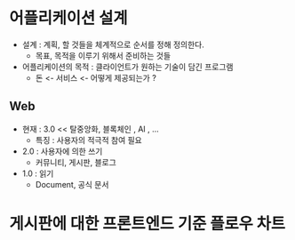 # 어플리케이션 설계

- 설계 : 계획, 할 것들을 체계적으로 순서를 정해 정의한다.
  - 목표, 목적을 이루기 위해서 준비하는 것들
- 어플리케이션의 목적 : 클라이언트가 원하는 기술이 담긴 프로그램
  - 돈 <- 서비스 <- 어떻게 제공되는가 ?

## Web

- 현재 : 3.0 << 탈중앙화, 블록체인 , AI , ...
  - 특징 : 사용자의 적극적 참여 필요
- 2.0 : 사용자에 의한 쓰기
  - 커뮤니티, 게시판, 블로그
- 1.0 : 읽기
  - Document, 공식 문서

# 게시판에 대한 프론트엔드 기준 플로우 차트
